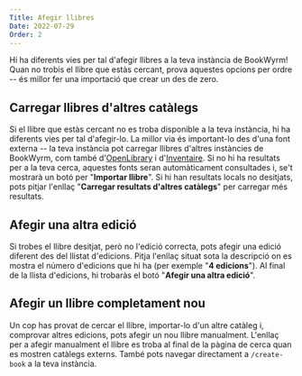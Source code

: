 ```yaml
---
Title: Afegir llibres
Date: 2022-07-29
Order: 2
---
```


Hi ha diferents vies per tal d'afegir llibres a la teva instància de BookWyrm! Quan no trobis el llibre que estàs cercant, prova aquestes opcions per ordre -- és millor fer una importació que crear un des de zero.

## Carregar llibres d'altres catàlegs

Si el llibre que estàs cercant no es troba disponible a la teva instància, hi ha diferents vies per tal d'afegir-lo. La millor via és important-lo des d'una font externa -- la teva instància pot carregar llibres d'altres instàncies de BookWyrm, com també d'[OpenLibrary](http://openlibrary.org/) i d'[Inventaire](http://inventaire.io/). Si no hi ha resultats per a la teva cerca, aquestes fonts seran automàticament consultades i, se't mostrarà un botó per "**Importar llibre**". Si hi han resultats locals no desitjats, pots pitjar l'enllaç "**Carregar resultats d'altres catàlegs**" per carregar més resultats.


## Afegir una altra edició

Si trobes el llibre desitjat, però no l'edició correcta, pots afegir una edició diferent des del llistat d'edicions. Pitja l'enllaç situat sota la descripció on es mostra el número d'edicions que hi ha (per exemple "**4 edicions**"). Al final de la llista d'edicions, hi trobaràs el botó "**Afegir una altra edició**".

## Afegir un llibre completament nou

Un cop has provat de cercar el llibre, importar-lo d'un altre catàleg i, comprovar altres edicions, pots afegir un nou llibre manualment. L'enllaç per a afegir manualment el llibre es troba al final de la pàgina de cerca quan es mostren catàlegs externs. També pots navegar directament a `/create-book` a la teva instància.
